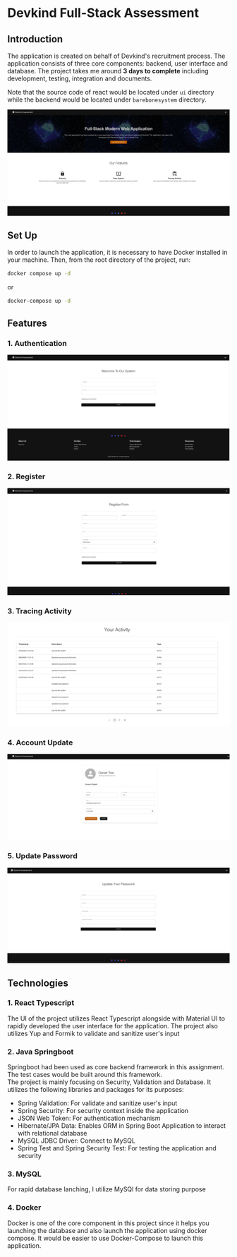 # Devkind Full-Stack Assessment

## Introduction
The application is created on behalf of Devkind's recruitment process. The application consists of three core components: backend,
user interface and database. The project takes me around <b>3 days to complete</b> including development, testing, integration and documents.<br>

Note that the source code of react would be located under `ui` directory while the backend would be located under `barebonesystem`
directory.

![Home Page](image/landing-page.png)

## Set Up

In order to launch the application, it is necessary to have Docker installed in your machine. Then, from the root directory
of the project, run:
```bash
docker compose up -d
```

or

```bash
docker-compose up -d
```


## Features
### 1. Authentication
![Authentication](image/authentication.png)
### 2. Register
![Register](image/register.png)
### 3. Tracing Activity
![Activity](image/activity.png)
### 4. Account Update
![Account](image/account.png)
### 5. Update Password
![Update-Password](image/update-password.png)

## Technologies 

### 1. React Typescript
The UI of the project utilizes React Typescript alongside with Material UI to rapidly developed the user interface for the application.
The project also utilizes Yup and Formik to validate and sanitize user's input

### 2. Java Springboot
Springboot had been used as core backend framework in this assignment. The test cases would be built around this framework.<br>
The project is mainly focusing on Security, Validation and Database. It utilizes the following libraries and packages for its purposes:
- Spring Validation: For validate and sanitize user's input
- Spring Security: For security context inside the application
- JSON Web Token: For authentication mechanism
- Hibernate/JPA Data: Enables ORM in Spring Boot Application to interact with relational database
- MySQL JDBC Driver: Connect to MySQL
- Spring Test and Spring Security Test: For testing the application and security


### 3. MySQL
For rapid database lanching, I utilize MySQl for data storing purpose

### 4. Docker
Docker is one of the core component in this project since it helps you launching the database and also launch the application
using docker compose. It would be easier to use Docker-Compose to launch this application.
